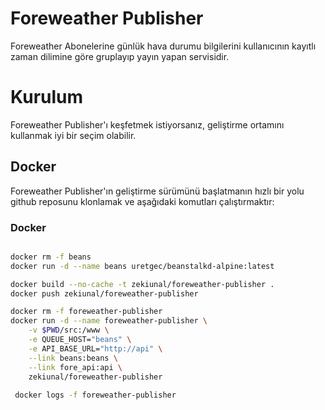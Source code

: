 # Foreweather Publisher

Foreweather Abonelerine günlük hava durumu bilgilerini kullanıcının kayıtlı zaman dilimine göre gruplayıp 
yayın yapan servisidir. 
 
# Kurulum

Foreweather Publisher'ı keşfetmek istiyorsanız, geliştirme ortamını kullanmak iyi bir seçim olabilir. 

## Docker

Foreweather Publisher'ın geliştirme sürümünü başlatmanın hızlı bir yolu github reposunu klonlamak ve aşağıdaki 
komutları çalıştırmaktır:

### Docker

```bash

docker rm -f beans
docker run -d --name beans uretgec/beanstalkd-alpine:latest

docker build --no-cache -t zekiunal/foreweather-publisher .
docker push zekiunal/foreweather-publisher

docker rm -f foreweather-publisher
docker run -d --name foreweather-publisher \
    -v $PWD/src:/www \
    -e QUEUE_HOST="beans" \
    -e API_BASE_URL="http://api" \
    --link beans:beans \
    --link fore_api:api \
    zekiunal/foreweather-publisher
    
 docker logs -f foreweather-publisher
 
 
 
```
 
